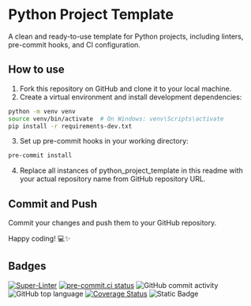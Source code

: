 # Python Project Template

A clean and ready-to-use template for Python projects, including linters, pre-commit hooks, and CI configuration.

## How to use

1. Fork this repository on GitHub and clone it to your local machine.
2. Create a virtual environment and install development dependencies:

```bash
python -m venv venv
source venv/bin/activate  # On Windows: venv\Scripts\activate
pip install -r requirements-dev.txt
```

3. Set up pre-commit hooks in your working directory:

```bash
pre-commit install
```

4. Replace all instances of python_project_template in this readme with your actual repository name from GitHub repository URL.

## Commit and Push

Commit your changes and push them to your GitHub repository.

Happy coding! 💻✨

## Badges

[![Super-Linter](https://github.com/Ansud/python_project_template/actions/workflows/superlinter.yml/badge.svg)](https://github.com/marketplace/actions/super-linter)
[![pre-commit.ci status](https://results.pre-commit.ci/badge/github/pre-commit/pre-commit.com/main.svg)](https://results.pre-commit.ci/latest/github/Ansud/python_project_template/main)
![GitHub commit activity](https://img.shields.io/github/commit-activity/w/Ansud/python_project_template)
![GitHub top language](https://img.shields.io/github/languages/top/Ansud/python_project_template)
[![Coverage Status](https://coveralls.io/repos/github/Ansud/python_project_template/badge.svg)](https://coveralls.io/github/Ansud/python_project_template)
![Static Badge](https://img.shields.io/badge/type%20checked-mypy-039dfc)
